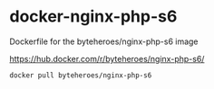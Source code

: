 # docker-nginx-php-s6
Dockerfile for the byteheroes/nginx-php-s6 image

https://hub.docker.com/r/byteheroes/nginx-php-s6/

``` bash
docker pull byteheroes/nginx-php-s6
```
